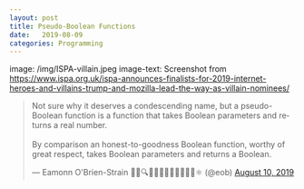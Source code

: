 ```yaml
---
layout: post
title: Pseudo-Boolean Functions
date:   2019-08-09
categories: Programming
---
```


image: /img/ISPA-villain.jpeg
image-text: Screenshot from https://www.ispa.org.uk/ispa-announces-finalists-for-2019-internet-heroes-and-villains-trump-and-mozilla-lead-the-way-as-villain-nominees/

<blockquote class="twitter-tweet"><p lang="en" dir="ltr">Not sure why it deserves a condescending name, but a pseudo-Boolean function is a function that takes Boolean parameters and returns a real number.<br><br>By comparison an honest-to-goodness Boolean function, worthy of great respect, takes Boolean parameters and returns a Boolean.</p>&mdash; Eamonn O&#39;Brien-Strain 👨‍💻🔍🌁🇮🇪🇪🇺🇺🇲🇺🇳⚛️ (@eob) <a href="https://twitter.com/eob/status/1160047031513014272?ref_src=twsrc%5Etfw">August 10, 2019</a></blockquote> <script async src="https://platform.twitter.com/widgets.js" charset="utf-8"></script>